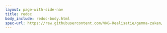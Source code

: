```yaml
---
layout: page-with-side-nav
title: redoc
body_include: redoc-body.html
spec-url: https://raw.githubusercontent.com/VNG-Realisatie/gemma-zaken/master/api-specificatie/drc/1.2.x/openapi.yaml
---
```

<redoc spec-url='{{ page.spec-url}}'></redoc>
